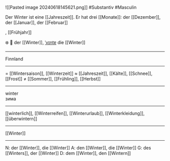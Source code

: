![[Pasted image 20240618145621.png]]
#Substantiv #Masculin 

Der Winter ist eine [[Jahreszeit]]. Er hat drei [[Monate]]: der [[Dezember]], der [[Januar]], der [[Februar]]

, [[Frühjahr]]

❄️ 🔵 der [[Winter]], [ˈvɪntɐ](https://youglish.com/pronounce/Winter/german)
die [[Winter]]

---
Finnland

---
= [[Wintersaison]], [[Winterzeit]]
≈ [[Jahreszeit]], [[Kälte]], [[Schnee]], [[Frost]]
≠ [[Sommer]], [[Frühling]], [[Herbst]]

---
winter  
зима

---
[[winterlich]], [[Winterreifen]], [[Winterurlaub]], [[Winterkleidung]], [[überwintern]]

---
[[Winter]]


---
N: der [[Winter]], die [[Winter]]
A: den [[Winter]], die [[Winter]]
G: des [[Winters]], der [[Winter]]
D: dem [[Winter]], den [[Wintern]]
